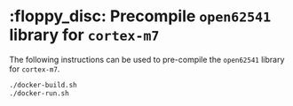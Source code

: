 :floppy_disc: Precompile `open62541` library for `cortex-m7`
============================================================
The following instructions can be used to pre-compile the `open62541` library for `cortex-m7`.
```bash
./docker-build.sh
./docker-run.sh
```
